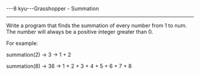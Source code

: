 ---8 kyu---Grasshopper - Summation

---

Write a program that finds the summation of every number from 1 to num. The number will always be a positive integer greater than 0.

For example:

summation(2) -> 3 ->
1 + 2

summation(8) -> 36 ->
1 + 2 + 3 + 4 + 5 + 6 + 7 + 8
